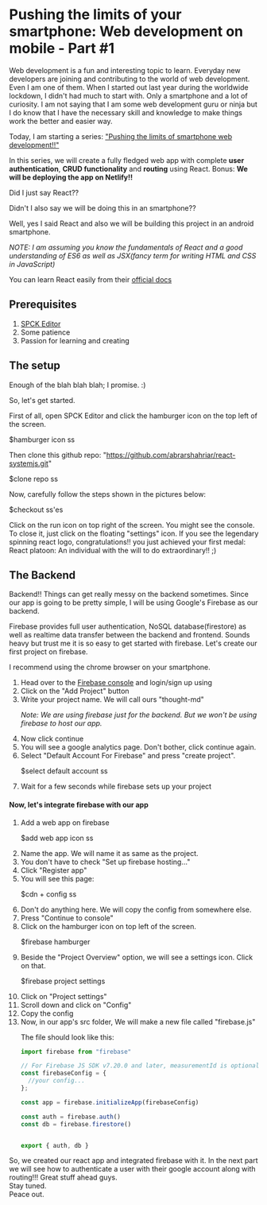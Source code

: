 # Pushing the limits of your smartphone: Web development on mobile - Part #1

Web development is a fun and interesting topic to learn. Everyday new developers are joining and contributing to the world of web development. Even I am one of them. When I started out last year during the worldwide lockdown, I didn't had much to start with. Only a smartphone and a lot of curiosity. I am not saying that I am some web development guru or ninja but I do know that I have the necessary skill and knowledge to make things work the better and easier way. 

Today, I am starting a series:  ["Pushing the limits of smartphone web development!!"]()

In this series, we will create a fully fledged web app with complete **user authentication**, **CRUD functionality** and **routing** using React. Bonus: **We will be deploying the app on Netlify!!**

Did I just say React??

Didn't I also say we will be doing this in an smartphone??

Well, yes I said React and also we will be building this project in an android smartphone.

*NOTE: I am assuming you know the fundamentals of React and a good understanding of ES6 as well as JSX(fancy term for writing HTML and CSS in JavaScript)*

You can learn React easily from their [official docs](https://reactjs.org/docs/getting-started.html)

## Prerequisites

<ol>
  <li><a href="https://play.google.com/store/apps/details?id=io.spck.editor.node">SPCK Editor</a></li>
  <li>Some patience</li>
  <li>Passion for learning and creating</li>
</ol>

## The setup 

Enough of the blah blah blah; I promise. :)

So, let's get started.

First of all, open SPCK Editor and click the hamburger icon on the top left of the screen.

$hamburger icon ss

Then clone this github repo: 
"https://github.com/abrarshahriar/react-systemjs.git"

$clone repo ss

Now, carefully follow the steps shown in the pictures below:

$checkout ss'es

Click on the run icon on top right of the screen. You might see the console. To close it, just click on the floating "settings" icon. 
If you see the legendary spinning react logo, congratulations!! you just achieved your first medal: React platoon: An individual with the will to do extraordinary!! ;)

## The Backend

Backend!! Things can get really messy on the backend sometimes. Since our app is going to be pretty simple, I will be using Google's Firebase as our backend. 

Firebase provides full user authentication, NoSQL database(firestore) as well as realtime data transfer between the backend and frontend. Sounds heavy but trust me it is so easy to get started with firebase. Let's create our first project on firebase. 

I recommend using the chrome browser on your smartphone.

<ol>
  <li>Head over to the <a href="https://console.firebase.google.com">Firebase console</a> and login/sign up using</li>
  <li>Click on the "Add Project" button</li>
  <li>Write your project name. We will call ours "thought-md"</li>
  
*Note: We are using firebase just for the backend. But we won't be using firebase to host our app.*
  
  <li>Now click continue</li>
  <li>You will see a google analytics page. Don't bother, click continue again.</li>
  <li>Select "Default Account For Firebase" and press "create project".</li>
  
  $select default account ss
  
  <li>Wait for a few seconds while firebase sets up your project</li>

</ol>

<h4>Now, let's integrate firebase with our app</h4>
  
<ol>
  <li>Add a web app on firebase</li>
    
  $add web app icon ss
    
  <li>Name the app. We will name it as same as the project.</li>
  <li>You don't have to check "Set up firebase hosting..." </li>
  <li>Click "Register app"</li>
  <li>You will see this page:</li>
    
  $cdn + config ss

  <li>Don't do anything here. We will copy the config from somewhere else.</li>
  <li>Press "Continue to console"</li>
  <li>Click on the hamburger icon on top left of the screen.</li>
  
  $firebase hamburger
  
  <li>Beside the "Project Overview" option, we will see a settings icon. Click on that.</li>
  
  $firebase project settings
  
  <li>Click on "Project settings"</li>
  <li>Scroll down and click on "Config"</li>
  <li>Copy the config</li>
  <li>Now, in our app's src folder, We will make a new file called "firebase.js"</li>
  
  The file should look like this:
  
  ```javascript
  import firebase from "firebase"
  
  // For Firebase JS SDK v7.20.0 and later, measurementId is optional
  const firebaseConfig = {
    //your config...
  };
  
  const app = firebase.initializeApp(firebaseConfig)
  
  const auth = firebase.auth()
  const db = firebase.firestore()
  
  
  export { auth, db }
  ```

</ol>

So, we created our react app and integrated firebase with it. In the next part we will see how to authenticate a user with their google account along with routing!!! Great stuff ahead guys.<br> Stay tuned. <br>
Peace out.